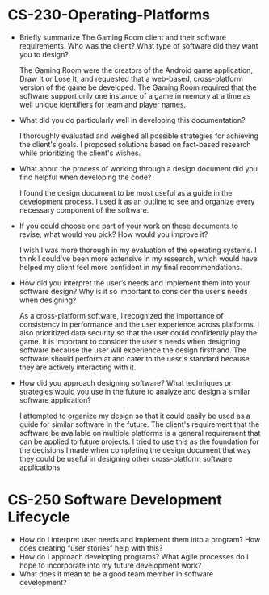 # CS-230-Operating-Platforms
- Briefly summarize The Gaming Room client and their software requirements. Who was the client? What type of software did they want you to design?

  The Gaming Room were the creators of the Android game application, Draw It or Lose It, and requested that a web-based, 
  cross-platform version of the game be developed. The Gaming Room required that the software support only one instance of a    game in memory at a time as well unique identifiers for team and player names.
  
- What did you do particularly well in developing this documentation?

  I thoroughly evaluated and weighed all possible strategies for achieving the client's goals. I proposed
  solutions based on fact-based research while prioritizing the client's wishes.
  
- What about the process of working through a design document did you find helpful when developing the code?

  I found the design document to be most useful as a guide in the development process. I used it as an outline to see and    organize every necessary component of the software.
  
- If you could choose one part of your work on these documents to revise, what would you pick? How would you improve it?

  I wish I was more thorough in my evaluation of the operating systems. I think I could've been more extensive in my         research, which would have helped my client feel more confident in my final recommendations.

- How did you interpret the user’s needs and implement them into your software design? Why is it so important to consider the user’s needs when designing?

  As a cross-platform software, I recognized the importance of consistency in performance and the user experience across     platforms. I also prioritized data security so that the user could confidently play the game. It is important to           consider the user's needs when designing software because the user wlil experience the design firsthand. The software      should perform at and cater to the uesr's standard because they are actively interacting with it.
  
- How did you approach designing software? What techniques or strategies would you use in the future to analyze and design a similar software application?

  I attempted to organize my design so that it could easily be used as a guide for similar software in the future. The       client's requirement that the software be available on multiple platforms is a general requirement that can be applied to future projects. I tried to use this as the foundation for the decisions I made when completing the design document that way they could be useful in designing other cross-platform software applications

# CS-250 Software Development Lifecycle
- How do I interpret user needs and implement them into a program? How does creating “user stories” help with this?
- How do I approach developing programs? What Agile processes do I hope to incorporate into my future development work?
- What does it mean to be a good team member in software development?
